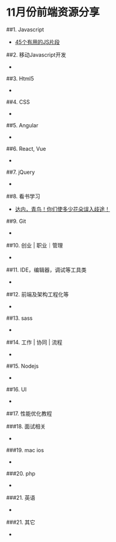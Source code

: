 # 11月份前端资源分享
##1. Javascript
- [45个有用的JS片段](http://modernweb.com/2013/12/23/45-useful-javascript-tips-tricks-and-best-practices/)

##2. 移动Javascript开发
- []()

##3. Html5
- []()

##4. CSS
- []()

##5. Angular
- []()

##6. React, Vue
- []()

##7. jQuery
- []()


##8. 看书学习
- [达内，青鸟！你们使多少花朵误入歧途！](http://www.cnblogs.com/geniusalex/p/4928713.html)

##9. Git
- []()

##10. 创业 | 职业｜管理
- []()

##11. IDE，编辑器，调试等工具类
- []()

##12. 前端及架构工程化等
- []()

##13. sass
- []()

##14. 工作 | 协同 | 流程
- []()

##15. Nodejs
- []()

##16. UI
- []()

##17. 性能优化教程

###18. 面试相关
- []()

###19. mac ios
- []()


###20. php
- []()


###21. 英语
- []()


###21. 其它
- []()

